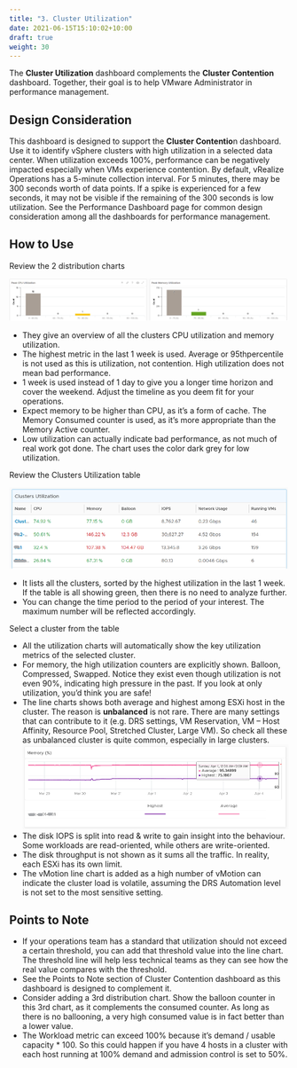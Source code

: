 ```yaml
---
title: "3. Cluster Utilization"
date: 2021-06-15T15:10:02+10:00
draft: true
weight: 30
---
```


The **Cluster Utilization** dashboard complements the **Cluster Contention** dashboard. Together, their goal is to help VMware Administrator in performance management. 

## Design Consideration

This dashboard is designed to support the **Cluster Contentio**n dashboard. Use it to identify vSphere clusters with high utilization in a selected data center. When utilization exceeds 100%, performance can be negatively impacted especially when VMs experience contention. By default, vRealize Operations has a 5-minute collection interval. For 5 minutes, there may be 300 seconds worth of data points. If a spike is experienced for a few seconds, it may not be visible if the remaining of the 300 seconds is low utilization.
See the Performance Dashboard page for common design consideration among all the dashboards for performance management. 

## How to Use

Review the 2 distribution charts

![](3.2.3-fig-1.png)

- They give an overview of all the clusters CPU utilization and memory utilization. 
- The highest metric in the last 1 week is used. Average or 95thpercentile is not used as this is utilization, not contention. High utilization does not mean bad performance. 
- 1 week is used instead of 1 day to give you a longer time horizon and cover the weekend. Adjust the timeline as you deem fit for your operations. 
- Expect memory to be higher than CPU, as it’s a form of cache. The Memory Consumed counter is used, as it’s more appropriate than the Memory Active counter. 
- Low utilization can actually indicate bad performance, as not much of real work got done. The chart uses the color dark grey for low utilization. 

Review the Clusters Utilization table

![](3.2.3-fig-2.png)

- It lists all the clusters, sorted by the highest utilization in the last 1 week. If the table is all showing green, then there is no need to analyze further.
- You can change the time period to the period of your interest. The maximum number will be reflected accordingly. 

Select a cluster from the table

- All the utilization charts will automatically show the key utilization metrics of the selected cluster.
- For memory, the high utilization counters are explicitly shown. Balloon, Compressed, Swapped. Notice they exist even though utilization is not even 90%, indicating high pressure in the past. If you look at only utilization, you’d think you are safe!
- The line charts shows both average and highest among ESXi host in the cluster. The reason is **unbalanced** is not rare. There are many settings that can contribute to it (e.g. DRS settings, VM Reservation, VM – Host Affinity, Resource Pool, Stretched Cluster, Large VM). So check all these as unbalanced cluster is quite common, especially in large clusters. 
![](3.2.3-fig-3.png)
- The disk IOPS is split into read & write to gain insight into the behaviour. Some workloads are read-oriented, while others are write-oriented. 
- The disk throughput is not shown as it sums all the traffic. In reality, each ESXi has its own limit.
- The vMotion line chart is added as a high number of vMotion can indicate the cluster load is volatile, assuming the DRS Automation level is not set to the most sensitive setting. 

## Points to Note

- If your operations team has a standard that utilization should not exceed a certain threshold, you can add that threshold value into the line chart. The threshold line will help less technical teams as they can see how the real value compares with the threshold.
- See the Points to Note section of Cluster Contention dashboard as this dashboard is designed to complement it.
- Consider adding a 3rd distribution chart. Show the balloon counter in this 3rd chart, as it complements the consumed counter. As long as there is no ballooning, a very high consumed value is in fact better than a lower value.
- The Workload metric can exceed 100% because it’s demand / usable capacity * 100. So this could happen if you have 4 hosts in a cluster with each host running at 100% demand and admission control is set to 50%.
